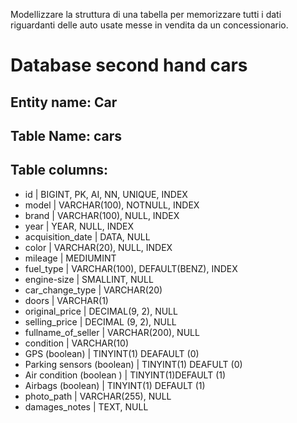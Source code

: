 Modellizzare la struttura di una tabella per memorizzare tutti i dati riguardanti delle auto usate messe in vendita da un concessionario.

# Database second hand cars

## Entity name: Car

## Table Name: cars

## Table columns:

- id | BIGINT, PK, AI, NN, UNIQUE, INDEX
- model | VARCHAR(100), NOTNULL, INDEX
- brand | VARCHAR(100), NULL, INDEX
- year | YEAR, NULL, INDEX
- acquisition_date | DATA, NULL
- color | VARCHAR(20), NULL, INDEX
- mileage | MEDIUMINT
- fuel_type | VARCHAR(100), DEFAULT(BENZ), INDEX
- engine-size | SMALLINT, NULL
- car_change_type | VARCHAR(20)
- doors | VARCHAR(1)
- original_price | DECIMAL(9, 2), NULL
- selling_price | DECIMAL (9, 2), NULL
- fullname_of_seller | VARCHAR(200), NULL
- condition | VARCHAR(10)
- GPS (boolean) | TINYINT(1) DEAFAULT (0)
- Parking sensors (boolean) | TINYINT(1) DEAFULT (0)
- Air condition (boolean ) | TINYINT(1)DEFAULT (1)
- Airbags (boolean) | TINYINT(1) DEFAULT (1)
- photo_path | VARCHAR(255), NULL
- damages_notes | TEXT, NULL
